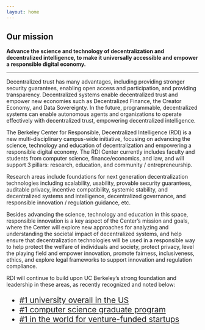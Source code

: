 ```yaml
---
layout: home
---
```


## Our mission

**Advance the science and technology of decentralization and decentralized intelligence, to make it universally accessible and empower a responsible digital economy.**


---

Decentralized trust has many advantages, including providing stronger security guarantees, enabling open access and participation, and providing transparency. Decentralized systems enable decentralized trust and empower new economies such as Decentralized Finance, the Creator Economy, and Data Sovereignty. In the future, programmable, decentralized systems can enable autonomous agents and organizations to operate effectively with decentralized trust, empowering decentralized intelligence.

The Berkeley Center for Responsible, Decentralized Intelligence (RDI) is a new multi-disciplinary campus-wide initiative, focusing on advancing the science, technology and education  of decentralization and empowering a responsible digital economy. The RDI Center currently includes faculty and students from computer science,  finance/economics, and law, and will support 3 pillars: research, education, and community / entrepreneurship.  

Research areas include foundations for next generation decentralization technologies including scalability, usability, provable security guarantees, auditable privacy, incentive compatibility, systemic stability, and decentralized systems and intelligence, decentralized governance, and responsible innovation / regulation guidance, etc. 

Besides advancing the science, technology and education in this space, responsible innovation is a key aspect of the Center’s mission and goals, where the Center will explore new approaches for analyzing and understanding the societal impact of decentralized systems, and help ensure that decentralization technologies will be used in a responsible way to help protect the welfare of individuals and society, protect privacy, level the playing field and empower innovation, promote fairness, inclusiveness, ethics, and explore legal frameworks to support innovation and regulation compliance. 

RDI will continue to build upon UC Berkeley’s strong foundation and leadership in these areas, as recently recognized and noted below:
<ul style="font-size: 15pt;">
  <!-- <li><a href="https://www.coindesk.com/layer2/2021/10/04/the-top-universities-for-blockchain-by-coindesk-2021/" style="font-size: 15.5pt;">#1 university for blockchain in the US</a></li> -->
  <li><a href="https://news.berkeley.edu/2021/09/08/uc-berkeley-no-1-on-forbes-list-of-americas-top-colleges/" style="font-size: 15.5pt;">#1 university overall in the US</a></li>
  <li><a href="https://eecs.berkeley.edu/about/by-the-numbers#eecsrankings" style="font-size: 15.5pt;">#1 computer science graduate program</a></li>
  <li><a href="https://pitchbook.com/news/articles/pitchbook-university-rankings" style="font-size: 15.5pt;">#1 in the world for venture-funded startups</a></li>
</ul>
